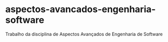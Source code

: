 # aspectos-avancados-engenharia-software
Trabalho da disciplina de Aspectos Avançados de Engenharia de Software
